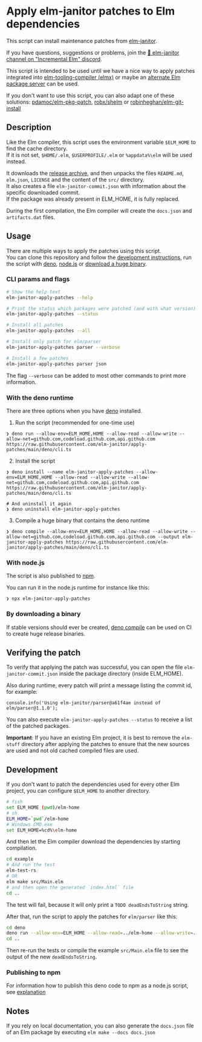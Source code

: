 # Apply elm-janitor patches to Elm dependencies

This script can install maintenance patches from
[elm-janitor](https://github.com/elm-janitor/manifesto#elm-core-library-maintenance).

If you have questions, suggestions or problems, join the
[🧹 elm-janitor channel on "Incremental Elm" discord](https://discord.com/channels/534524278847045633/933054571981471755).

This script is intended to be used until we have a nice way to apply patches
integrated into
[elm-tooling-compiler (elmx)](https://github.com/supermario/elm-tooling-compiler)
or maybe an
[alternate Elm package server](https://github.com/eco-pro/eco-server) can be
used.

If you don't want to use this script, you can also adapt one of these solutions:
[pdamoc/elm-pkg-patch](https://github.com/pdamoc/elm-pkg-patch),
[robx/shelm](https://github.com/robx/shelm) or
[robinheghan/elm-git-install](https://github.com/robinheghan/elm-git-install)

## Description

Like the Elm compiler, this script uses the environment variable `$ELM_HOME` to
find the cache directory.\
If it is not set, `$HOME/.elm`, `$USERPROFILE/.elm` or `%appdata%\elm` will be
used instead.

It downloads the
[release archive](https://github.com/elm-janitor/parser/tree/stack-1.1.0), and
then unpacks the files `README.md`, `elm.json`, `LICENSE` and the content of the
`src/` directory.\
It also creates a file `elm-janitor-commit.json` with information about the
specific downloaded commit.\
If the package was already present in ELM_HOME, it is fully replaced.

During the first compilation, the Elm compiler will create the `docs.json` and
`artifacts.dat` files.

## Usage

There are multiple ways to apply the patches using this script.\
You can clone this repository and follow the
[development instructions](#development), run the script with
[deno](#with-the-deno-runtime), [node.js](#with-nodejs) or
[download a huge binary](#by-downloading-a-binary).

### CLI params and flags

```sh
# Show the help text
elm-janitor-apply-patches --help

# Print the status which packages were patched (and with what version)
elm-janitor-apply-patches --status

# Install all patches
elm-janitor-apply-patches --all

# Install only patch for elm/parser
elm-janitor-apply-patches parser --verbose

# Install a few patches
elm-janitor-apply-patches parser json
```

The flag `--verbose` can be added to most other commands to print more
information.

### With the deno runtime

There are three options when you have [deno](https://deno.land) installed.

1. Run the script (recommended for one-time use)

```
❯ deno run --allow-env=ELM_HOME,HOME --allow-read --allow-write --allow-net=github.com,codeload.github.com,api.github.com  https://raw.githubusercontent.com/elm-janitor/apply-patches/main/deno/cli.ts
```

2. Install the script

```
❯ deno install --name elm-janitor-apply-patches --allow-env=ELM_HOME,HOME --allow-read --allow-write --allow-net=github.com,codeload.github.com,api.github.com https://raw.githubusercontent.com/elm-janitor/apply-patches/main/deno/cli.ts

# And uninstall it again
❯ deno uninstall elm-janitor-apply-patches
```

3. Compile a huge binary that contains the deno runtime

```
❯ deno compile --allow-env=ELM_HOME,HOME --allow-read --allow-write --allow-net=github.com,codeload.github.com,api.github.com --output elm-janitor-apply-patches https://raw.githubusercontent.com/elm-janitor/apply-patches/main/deno/cli.ts
```

### With node.js

The script is also published to
[npm](https://www.npmjs.com/package/elm-janitor-apply-patches).

You can run it in the node.js runtime for instance like this:

```
❯ npx elm-janitor-apply-patches
```

### By downloading a binary

If stable versions should ever be created,
[deno compile](https://deno.land/manual@v1.32.4/tools/compiler) can be used on
CI to create huge release binaries.

## Verifying the patch

To verify that applying the patch was successful, you can open the file
`elm-janitor-commit.json` inside the package directory (inside ELM_HOME).

Also during runtime, every patch will print a message listing the commit id, for
example:

```
console.info('Using elm-janitor/parser@a61f4ae instead of elm/parser@1.1.0');
```

You can also execute `elm-janitor-apply-patches --status` to receive a list of
the patched packages.

**Important**: If you have an existing Elm project, it is best to remove the
`elm-stuff` directory after applying the patches to ensure that the new sources
are used and not old cached compiled files are used.

## Development

If you don't want to patch the dependencies used for every other Elm project,
you can configure `$ELM_HOME` to another directory.

```sh
# fish
set ELM_HOME (pwd)/elm-home
# sh
ELM_HOME=`pwd`/elm-home
# Windows CMD.exe
set ELM_HOME=%cd%\elm-home
```

And then let the Elm compiler download the dependencies by starting compilation.

```sh
cd example
# And run the test
elm-test-rs
# OR
elm make src/Main.elm
# and then open the generated `index.html` file
cd ..
```

The test will fail, because it will only print a `TODO deadEndsToString` string.

After that, run the script to apply the patches for `elm/parser` like this:

```sh
cd deno
deno run --allow-env=ELM_HOME --allow-read=../elm-home --allow-write=../elm-home --allow-net=github.com,codeload.github.com,api.github.com cli.ts --verbose parser
cd ..
```

Then re-run the tests or compile the example `src/Main.elm` file to see the
output of the new `deadEndsToString`.

### Publishing to npm

For information how to publish this deno code to npm as a node.js script, see
[explanation](https://github.com/elm-janitor/apply-patches/blob/main/deno/README.md#publish-as-an-npm-package)

## Notes

If you rely on local documentation, you can also generate the `docs.json` file
of an Elm package by executing `elm make --docs docs.json`
